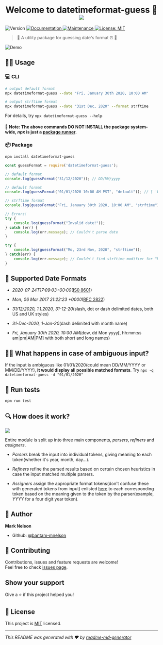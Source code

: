 <h1 align="center">Welcome to datetimeformat-guess 👋<br> <img src="./logo.png" /></h1>
<p>
  <img alt="Version" src="https://img.shields.io/badge/version-1.2.1-blue.svg?cacheSeconds=2592000" />
  <a href="https://github.com/bantam-mnelson/datetimeformat-guess#readme" target="_blank">
    <img alt="Documentation" src="https://img.shields.io/badge/documentation-yes-brightgreen.svg" />
  </a>
  <a href="https://github.com/bantam-mnelson/datetimeformat-guess/graphs/commit-activity" target="_blank">
    <img alt="Maintenance" src="https://img.shields.io/badge/Maintained%3F-yes-green.svg" />
  </a>
  <a href="https://github.com/bantam-mnelson/datetimeformat-guess/blob/master/LICENSE" target="_blank">
    <img alt="License: MIT" src="https://img.shields.io/github/license/bantam-mnelson/datetimeformat-guess" />
  </a>
</p>

> :tada: A utility package for guessing date's format :alarm_clock: :raised_hands:

<img alt="Demo" src="./demo.gif" />

## 👨‍💻 Usage

### 💻 CLI

```sh
# output default format
npx datetimeformat-guess --date "Fri, January 30th 2020, 10:00 AM"

# output strftime format
npx datetimeformat-guess --date "31st Dec, 2020" --format strftime
```
For details, try `npx datetimeformat-guess --help`

#### 📝 Note: The above commands DO NOT INSTALL the package system-wide, *npx* is just a [package runner](https://blog.npmjs.org/post/162869356040/introducing-npx-an-npm-package-runner).

### 📦 Package

```sh
npm install datetimeformat-guess
```

```javascript
const guessFormat = require('datetimeformat-guess');

// default format
console.log(guessFormat("31/12/2020")); // DD/MM/yyyy

// default format
console.log(guessFormat("01/01/2020 10:00 AM PST", "default")); // [ 'DD/MM/yyyy hh:mm a z', 'MM/DD/yyyy hh:mm a z' ]

// strftime format
console.log(guessFormat("Fri, January 30th 2020, 10:00 AM", "strftime")); // %a, %B %o %Y, %I:%M %p

// Errors!
try {
	console.log(guessFormat("Invalid date!"));
} catch (err) {
	console.log(err.message); // Couldn't parse date
}

try {
	console.log(guessFormat("Mo, 23rd Nov, 2020", "strftime"));
} catch(err) {
	console.log(err.message); // Couldn't find strftime modifier for "Mo"
}
```

## 🙌 Supported Date Formats
- *2020-07-24T17:09:03+00:00*([IS0 8601](https://en.wikipedia.org/wiki/ISO_8601))

- *Mon, 06 Mar 2017 21:22:23 +0000*([RFC 2822](https://tools.ietf.org/html/rfc2822#section-3.3))

- *31/12/2020, 1.1.2020, 31-12-20*(slash, dot or dash delimited dates, both US and UK styles)

- *31-Dec-2020, 1-Jan-20*(dash delimited with month name)

- *Fri, January 30th 2020, 10:00 AM*(dow, dd Mon yyyy[, hh:mm:ss am|pm|AM|PM] with both short and long names)

## 🤷‍♀️ What happens in case of ambiguous input?
If the input is ambiguous like 01/01/2020(could mean DD/MM/YYYY or MM/DD/YYYY), **it would display all possible matched formats**. Try `npx -q datetimeformat-guess -d "01/01/2020"`

## :hammer: Run tests

```sh
npm run test
```

## :mag: How does it work?
<img src="./design.png"/>

Entire module is split up into three main components, _parsers_, _refiners_ and _assigners_.

* _Parsers_ break the input into individual tokens, giving meaning to each token(whether it's year, month, day...).

* _Refiners_ refine the parsed results based on certain chosen heuristics in case the input matched multiple parsers.

* _Assigners_ assign the appropriate format tokens(don't confuse these with generated tokens from input) enlisted [here](https://momentjs.com/docs/#/displaying/) to each corresponding token based on the meaning given to the token by the parser(example, *YYYY* for a four digit year token).

## :man: Author

**Mark Nelson**

* Github: [@bantam-mnelson](https://github.com/bantam-mnelson)

## 🤝 Contributing

Contributions, issues and feature requests are welcome!<br />Feel free to check [issues page](https://github.com/bantam-mnelson/datetimeformat-guess/issues). 

## Show your support

Give a ⭐️ if this project helped you!

## 📝 License

This project is [MIT](https://github.com/bantam-mnelson/datetimeformat-guess/blob/master/LICENSE) licensed.

***
_This README was generated with ❤️ by [readme-md-generator](https://github.com/kefranabg/readme-md-generator)_
